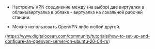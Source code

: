 * Настроить VPN соединение между (на выбор) две виртуалки в облаке/виртуалка в облаке - виртуалка на локальной рабочей станции.

* Можно использовать OpenVPN либо любой другой.

(https://www.digitalocean.com/community/tutorials/how-to-set-up-and-configure-an-openvpn-server-on-ubuntu-20-04-ru)
